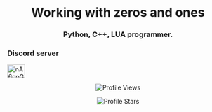 <br />
<div align="center">
  <a href="https://github.com/astrapy/README.md/edit/main/README.md">
  </a>


<h1 align="center">Working with zeros and ones</h1>
<h3 align="center">Python, C++, LUA programmer.</h3>

<h3 align="left">Discord server</h3>
<p align="left">
<a href="https://discord.gg/FZpp7s6uqc" target="blank"><img align="center" src="https://raw.githubusercontent.com/rahuldkjain/github-profile-readme-generator/master/src/images/icons/Social/discord.svg" alt="nA6cpGmejn" height="30" width="40" /></a>
</p>

<p align="center">
  <img src="https://api.visitorbadge.io/api/VisitorHit?user=astrapy&countColorcountColor&countColor=%23FF0000&label=known" alt="Profile Views">
</p>
<p align="center">
  <img src="https://img.shields.io/github/stars/astrapy?color=FF0000&style=for-the-badge&logo=github&label=Stars" alt="Profile Stars">
</p>
